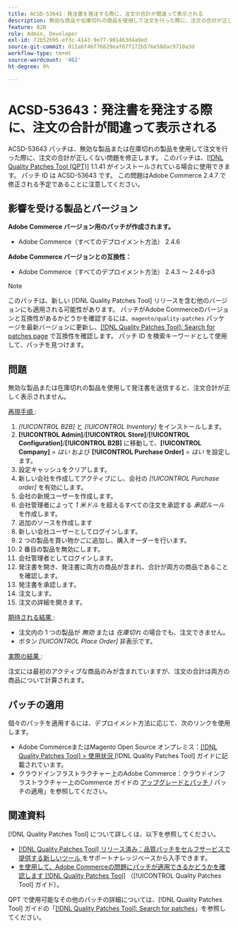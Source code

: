 ```yaml
---
title: ACSD-53643：発注書を発注する際に、注文の合計が間違って表示される
description: 無効な商品や在庫切れの商品を使用して注文を行った際に、注文の合計が正しくないAdobe Commerceの問題を修正するために、ACSD-53643 パッチを適用してください。
feature: B2B
role: Admin, Developer
exl-id: 72b52695-ef3c-4143-9e77-901463d4a9ed
source-git-commit: 011a6f46f76029eaf67f172b576e58dac9710a3d
workflow-type: tm+mt
source-wordcount: '462'
ht-degree: 0%

---
```


# ACSD-53643：発注書を発注する際に、注文の合計が間違って表示される

ACSD-53643 パッチは、無効な製品または在庫切れの製品を使用して注文を行った際に、注文の合計が正しくない問題を修正します。 このパッチは、[[!DNL Quality Patches Tool (QPT)]](https://experienceleague.adobe.com/en/docs/commerce-operations/tools/quality-patches-tool/quality-patches-tool-to-self-serve-quality-patches) 1.1.41 がインストールされている場合に使用できます。 パッチ ID は ACSD-53643 です。 この問題はAdobe Commerce 2.4.7 で修正される予定であることに注意してください。

## 影響を受ける製品とバージョン

**Adobe Commerce バージョン用のパッチが作成されます。**

* Adobe Commerce（すべてのデプロイメント方法） 2.4.6

**Adobe Commerce バージョンとの互換性：**

* Adobe Commerce（すべてのデプロイメント方法） 2.4.3 ～ 2.4.6-p3

>[!NOTE]
>
>このパッチは、新しい [!DNL Quality Patches Tool] リリースを含む他のバージョンにも適用される可能性があります。 パッチがAdobe Commerceのバージョンと互換性があるかどうかを確認するには、`magento/quality-patches` パッケージを最新バージョンに更新し、[[!DNL Quality Patches Tool]: Search for patches page](https://experienceleague.adobe.com/tools/commerce-quality-patches/index.html) で互換性を確認します。 パッチ ID を検索キーワードとして使用して、パッチを見つけます。

## 問題

無効な製品または在庫切れの製品を使用して発注書を送信すると、注文合計が正しく表示されません。

<u> 再現手順 </u>:

1. *[!UICONTROL B2B]* と *[!UICONTROL Inventory]* をインストールします。
1. **[!UICONTROL Admin]**/**[!UICONTROL Store]**/**[!UICONTROL Configuration]**/**[!UICONTROL B2B]** に移動して、**[!UICONTROL Company]** = *はい* および **[!UICONTROL Purchase Order]** = *はい* を設定します。
1. 設定キャッシュをクリアします。
1. 新しい会社を作成してアクティブにし、会社の *[!UICONTROL Purchase order]* を有効にします。
1. 会社の新規ユーザーを作成します。
1. 会社管理者によって *1 米ドル* を超えるすべての注文を承認する *承認ルール* を作成します。
1. 追加のソースを作成します
1. 新しい会社ユーザーとしてログインします。
1. 2 つの製品を買い物かごに追加し、購入オーダーを行います。
1. 2 番目の製品を無効にします。
1. 会社管理者としてログインします。
1. 発注書を開き、発注書に両方の商品が含まれ、合計が両方の商品であることを確認します。
1. 発注書を承認します。
1. 注文します。
1. 注文の詳細を開きます。

<u> 期待される結果 </u>:

* 注文内の 1 つの製品が *無効* または *在庫切れ* の場合でも、注文できません。
* ボタン *[!UICONTROL Place Order]* 非表示です。

<u> 実際の結果 </u>:

注文には最初のアクティブな商品のみが含まれていますが、注文の合計は両方の商品について計算されます。

## パッチの適用

個々のパッチを適用するには、デプロイメント方法に応じて、次のリンクを使用します。

* Adobe CommerceまたはMagento Open Source オンプレミス：[[!DNL Quality Patches Tool] > 使用状況 ](/help/tools/quality-patches-tool/usage.md)[!DNL Quality Patches Tool] ガイドに記載されています。
* クラウドインフラストラクチャー上のAdobe Commerce：クラウドインフラストラクチャー上のCommerce ガイドの [ アップグレードとパッチ ](https://experienceleague.adobe.com/docs/commerce-cloud-service/user-guide/develop/upgrade/apply-patches.html)/ パッチの適用」を参照してください。

## 関連資料

[!DNL Quality Patches Tool] について詳しくは、以下を参照してください。

* [[!DNL Quality Patches Tool]  リリース済み：品質パッチをセルフサービスで提供する新しいツール ](https://experienceleague.adobe.com/en/docs/commerce-operations/tools/quality-patches-tool/quality-patches-tool-to-self-serve-quality-patches) をサポートナレッジベースから入手できます。
* [ を使用して、Adobe Commerceの問題にパッチが適用できるかどうかを確認します  [!DNL Quality Patches Tool]](/help/tools/quality-patches-tool/patches-available-in-qpt/check-patch-for-magento-issue-with-magento-quality-patches.md) （[!UICONTROL Quality Patches Tool] ガイド）。


QPT で使用可能なその他のパッチの詳細については、[!DNL Quality Patches Tool] ガイドの「[[!DNL Quality Patches Tool]: Search for patches](https://experienceleague.adobe.com/tools/commerce-quality-patches/index.html)」を参照してください。
